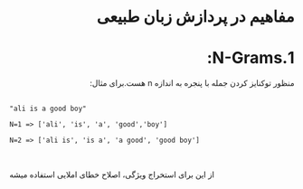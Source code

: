 <h1 dir='rtl'>
مفاهیم در پردازش زبان طبیعی
</h1>
<h1 dir='rtl'>
1.N-Grams:
</h1>
<p dir='rtl'>
منظور توکنایز کردن جمله با پنجره به اندازه n هست.برای مثال:
<br>
 <pre> <code dir='ltr'>
"ali is a good boy" <br>
N=1 => ['ali', 'is', 'a', 'good','boy'] <br>
N=2 => ['ali is', 'is a', 'a good', 'good boy']
    </code></pre><br><a dir='rtl'>
 از این برای استخراج ویژگی، اصلاح خطای املایی استفاده میشه
</a></p>
